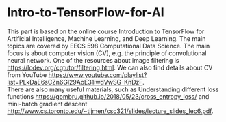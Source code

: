 # Intro-to-TensorFlow-for-AI

This part is based on the online course Introduction to TensorFlow for Artificial Intelligence, Machine Learning, and Deep Learning. The main topics are covered by EECS 598 Computational Data Science. The main focus is about computer vision (CV), e.g. the principle of convolutional neural network. One of the resources about image filtering is https://lodev.org/cgtutor/filtering.html. We can also find details about CV from YouTube https://www.youtube.com/playlist?list=PLkDaE6sCZn6Gl29AoE31iwdVwSG-KnDzF.   
There are also many useful materials, such as Understanding different loss functions https://gombru.github.io/2018/05/23/cross_entropy_loss/ and mini-batch gradient descent http://www.cs.toronto.edu/~tijmen/csc321/slides/lecture_slides_lec6.pdf.
